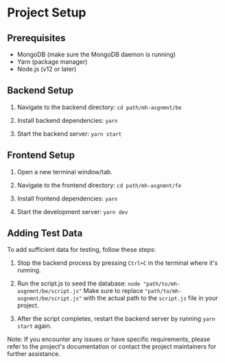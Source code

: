 # Project Setup

## Prerequisites

- MongoDB (make sure the MongoDB daemon is running)
- Yarn (package manager)
- Node.js (v12 or later)


## Backend Setup

1. Navigate to the backend directory:
  `cd path/mh-asgnmnt/be`

2. Install backend dependencies:
  `yarn`

3. Start the backend server:
  `yarn start`

## Frontend Setup

1. Open a new terminal window/tab.

2. Navigate to the frontend directory:
  `cd path/mh-asgnmnt/fe`

3. Install frontend dependencies:
  `yarn`

4. Start the development server:
  `yarn dev`

## Adding Test Data

To add sufficient data for testing, follow these steps:

1. Stop the backend process by pressing `Ctrl+C` in the terminal where it's running.

2. Run the script.js to seed the database:
  `node "path/to/mh-asgnmnt/be/script.js"`
  Make sure to replace `"path/to/mh-asgnmnt/be/script.js"` with the actual path to the `script.js` file in your project.

3. After the script completes, restart the backend server by running `yarn start` again.

Note: If you encounter any issues or have specific requirements, please refer to the project's documentation or contact the project maintainers for further assistance.